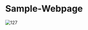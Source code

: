 # Sample-Webpage

![127](https://user-images.githubusercontent.com/109893255/220550273-79f3eab3-3450-4af9-bb02-4946e94c656f.png)
